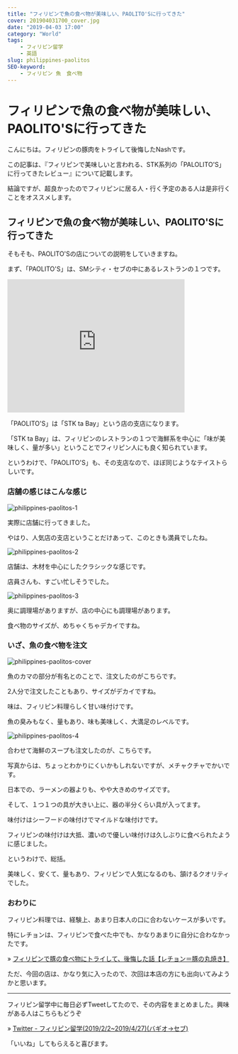 ```yaml
---
title: "フィリピンで魚の食べ物が美味しい、PAOLITO'Sに行ってきた"
cover: 201904031700_cover.jpg
date: "2019-04-03 17:00"
category: "World"
tags:
    - フィリピン留学
    - 英語
slug: philippines-paolitos
SEO-keyword:
    - フィリピン 魚　食べ物
---
```


# フィリピンで魚の食べ物が美味しい、PAOLITO'Sに行ってきた

こんにちは。フィリピンの豚肉をトライして後悔したNashです。

この記事は、『フィリピンで美味しいと言われる、STK系列の「PALOLITO'S」に行ってきたレビュー』について記載します。

結論ですが、超良かったのでフィリピンに居る人・行く予定のある人は是非行くことをオススメします。

## フィリピンで魚の食べ物が美味しい、PAOLITO'Sに行ってきた

そもそも、PAOLITO'Sの店についての説明をしていきますね。

まず、「PAOLITO'S」は、SMシティ・セブの中にあるレストランの１つです。

<iframe src="https://www.google.com/maps/embed?pb=!1m14!1m8!1m3!1d15701.495542334682!2d123.9173759!3d10.3119331!3m2!1i1024!2i768!4f13.1!3m3!1m2!1s0x0%3A0x32cdd929b08712ed!2sPaolito&#39;s+STK+TA+BAI!5e0!3m2!1sja!2sph!4v1554280019030!5m2!1sja!2sph" width="400" height="300" frameborder="0" style="border:0" allowfullscreen></iframe>



「PAOLITO'S」は「STK ta Bay」という店の支店になります。

「STK ta Bay」は、フィリピンのレストランの１つで海鮮系を中心に「味が美味しく、量が多い」ということでフィリピン人にも良く知られています。

というわけで、「PAOLITO'S」も、その支店なので、ほぼ同じようなテイストらしいです。

### 店舗の感じはこんな感じ

![philippines-paolitos-1](./201904031700_1.jpg)

実際に店舗に行ってきました。

やはり、人気店の支店ということだけあって、このときも満員でしたね。


![philippines-paolitos-2](./201904031700_2.jpg)

店舗は、木材を中心にしたクラシックな感じです。

店員さんも、すごい忙しそうでした。


![philippines-paolitos-3](./201904031700_3.jpg)

奥に調理場がありますが、店の中心にも調理場があります。

食べ物のサイズが、めちゃくちゃデカイですね。

### いざ、魚の食べ物を注文

![philippines-paolitos-cover](./201904031700_cover.jpg)

魚のカマの部分が有名とのことで、注文したのがこちらです。

2人分で注文したこともあり、サイズがデカイですね。

味は、フィリピン料理らしく甘い味付けです。

魚の臭みもなく、量もあり、味も美味しく、大満足のレベルです。

![philippines-paolitos-4](./201904031700_4.jpg)

合わせて海鮮のスープも注文したのが、こちらです。

写真からは、ちょっとわかりにくいかもしれないですが、メチャクチャでかいです。

日本での、ラーメンの器よりも、やや大きめのサイズです。

そして、１つ１つの具が大きい上に、器の半分くらい具が入ってます。

味付けはシーフードの味付けでマイルドな味付けです。

フィリピンの味付けは大抵、濃いので優しい味付けは久しぶりに食べられたように感じました。

というわけで、総括。

美味しく、安くて、量もあり、フィリピンで人気になるのも、頷けるクオリティでした。


### おわりに

フィリピン料理では、経験上、あまり日本人の口に合わないケースが多いです。

特にレチョンは、フィリピンで食べた中でも、かなりあまりに自分に合わなかったです。

» [フィリピンで豚の食べ物にトライして、後悔した話【レチョン＝豚の丸焼き】](./philippines-zubuchon)

ただ、今回の店は、かなり気に入ったので、次回は本店の方にも出向いてみようかと思います。

---

フィリピン留学中に毎日必ずTweetしてたので、その内容をまとめました。興味がある人はこちらもどうぞ

» [Twitter - フィリピン留学(2019/2/2~2019/4/27)(バギオ→セブ)](https://twitter.com/i/moments/1108015112575541249)

「いいね」してもらえると喜びます。

